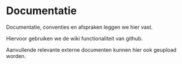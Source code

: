 # Documentatie
Documentatie, conventies  en afspraken leggen we hier vast.

Hiervoor gebruiken we de wiki functionaliteit van github.

Aanvullende relevante externe documenten kunnen hier ook geupload worden.
